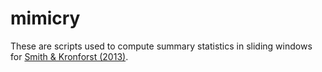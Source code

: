 # mimicry
These are scripts used to compute summary statistics in sliding windows for [Smith & Kronforst (2013)](http://rsbl.royalsocietypublishing.org/content/9/4/20130503).
